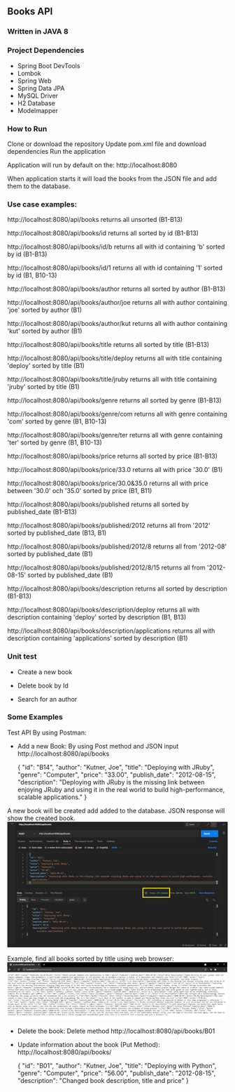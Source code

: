## Books API

### Written in JAVA 8

### Project Dependencies
- Spring Boot DevTools
- Lombok
- Spring Web
- Spring Data JPA
- MySQL Driver
- H2 Database
- Modelmapper

### How to Run
Clone or download the repository
Update pom.xml file and download dependencies
Run the application

Application will run by default on the:
http://localhost:8080

When application starts it will load the books 
from the JSON file and add them to the database.

### Use case examples:
http://localhost:8080/api/books returns all unsorted (B1-B13)

http://localhost:8080/api/books/id returns all sorted by id (B1-B13)

http://localhost:8080/api/books/id/b returns all with id containing 'b' sorted by id (B1-B13)

http://localhost:8080/api/books/id/1 returns all with id containing '1' sorted by id (B1, B10-13)

http://localhost:8080/api/books/author returns all sorted by author (B1-B13)

http://localhost:8080/api/books/author/joe returns all with author containing 'joe' sorted by author (B1)

http://localhost:8080/api/books/author/kut returns all with author containing 'kut' sorted by author (B1)


http://localhost:8080/api/books/title returns all sorted by title (B1-B13)

http://localhost:8080/api/books/title/deploy returns all with title containing 'deploy' sorted by title (B1)

http://localhost:8080/api/books/title/jruby returns all with title containing 'jruby' sorted by title (B1)

http://localhost:8080/api/books/genre returns all sorted by genre (B1-B13)

http://localhost:8080/api/books/genre/com returns all with genre containing 'com' sorted by genre (B1, B10-13)

http://localhost:8080/api/books/genre/ter returns all with genre containing 'ter' sorted by genre (B1, B10-13)

http://localhost:8080/api/books/price returns all sorted by price (B1-B13)

http://localhost:8080/api/books/price/33.0 returns all with price '30.0' (B1)

http://localhost:8080/api/books/price/30.0&35.0 returns all with price between '30.0' och '35.0' sorted by price (B1, B11)

http://localhost:8080/api/books/published returns all sorted by published_date (B1-B13)

http://localhost:8080/api/books/published/2012 returns all from '2012' sorted by published_date (B13, B1)

http://localhost:8080/api/books/published/2012/8 returns all from '2012-08' sorted by published_date (B1)

http://localhost:8080/api/books/published/2012/8/15 returns all from '2012-08-15' sorted by published_date (B1)

http://localhost:8080/api/books/description returns all sorted by description (B1-B13)

http://localhost:8080/api/books/description/deploy returns all with description containing 'deploy' sorted by description (B1, B13)

http://localhost:8080/api/books/description/applications returns all with description containing 'applications' sorted by description (B1)

### Unit test
- Create a new book 
  
- Delete book by Id 
  
- Search for an author


### Some Examples

Test API By using Postman:

- Add a new Book:
  By using Post method and JSON input
  http://localhost:8080/api/books

  {
  "id": "B14",
  "author": "Kutner, Joe",
  "title": "Deploying with JRuby",
  "genre": "Computer",
  "price": "33.00",
  "publish_date": "2012-08-15",
  "description": "Deploying with JRuby is the missing link between enjoying JRuby and using it in the real world to build high-performance, scalable applications."
  }
  
A new book will be created add added to the database. JSON response will show the created book.
![new book](img/new_book.png)
  
Example, find all books sorted by title using web browser:
![books sorted by title](img/all_books_sorted_by_title.png)


- Delete the book:
Delete method
http://localhost:8080/api/books/B01
  
- Update information about the book (Put Method):
  http://localhost:8080/api/books/

  {
  "id": "B01",
  "author": "Kutner, Joe",
  "title": "Deploying with Python",
  "genre": "Computer",
  "price": "56.00",
  "publish_date": "2012-08-15",
  "description": "Changed book description, title and price"
  }
  



